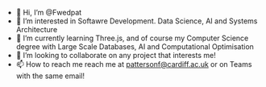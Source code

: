 - 👋 Hi, I’m @Fwedpat
- 👀 I’m interested in Softawre Development. Data Science, AI and Systems Architecture
- 🌱 I’m currently learning Three.js, and of course my Computer Science degree with Large Scale Databases, AI and Computational Optimisation
- 💞️ I’m looking to collaborate on any project that interests me!
- 📫 How to reach me reach me at pattersonf@cardiff.ac.uk or on Teams with the same email!

<!---
Fwedpat/Fwedpat is a ✨ special ✨ repository because its `README.md` (this file) appears on your GitHub profile.
You can click the Preview link to take a look at your changes.
--->
